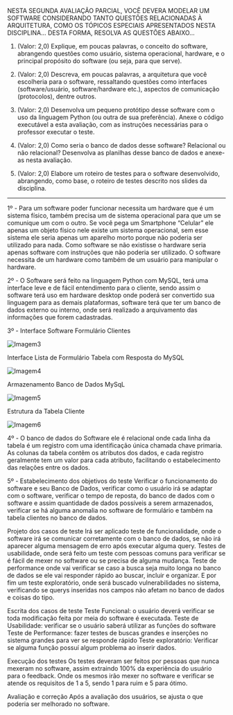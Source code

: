NESTA SEGUNDA AVALIAÇÃO PARCIAL, VOCÊ DEVERA MODELAR UM SOFTWARE CONSIDERANDO TANTO QUESTÕES RELACIONADAS À ARQUITETURA, COMO OS TÓPICOS ESPECIAIS APRESENTADOS NESTA DISCIPLINA... DESTA FORMA, RESOLVA AS QUESTÕES ABAIXO... 


1. (Valor: 2,0) Explique, em poucas palavras, o conceito do software, abrangendo questões como usuário, sistema operacional, hardware, e o principal propósito do software (ou seja, para que serve).

2. (Valor: 2,0) Descreva, em poucas palavras, a arquitetura que você escolheria para o software, ressaltando questões como interfaces (software/usuário, software/hardware etc.), aspectos de comunicação (protocolos), dentre outros. 

3. (Valor: 2,0) Desenvolva um pequeno protótipo desse software com o uso da linguagem Python (ou outra de sua preferência). Anexe o código executável a esta avaliação, com as instruções necessárias para o professor executar o teste.

4. (Valor: 2,0) Como seria o banco de dados desse software? Relacional ou não relacional? Desenvolva as planilhas desse banco de dados e anexe-as nesta avaliação.

5. (Valor: 2,0) Elabore um roteiro de testes para o software desenvolvido, abrangendo, como base,  o roteiro de testes descrito nos slides da disciplina. 

____________________________________________________________________________________________________________________________________________________________________________________________________________________________________________________________________________________________________________________________________________________________________________________________________________________________________________________________________________________________________________________________________________________________________________________

1º - Para um software poder funcionar necessita um hardware que é um sistema físico, também precisa um de sistema operacional para que um se comunique um com o outro. Se você pega um Smartphone “Celular” ele apenas um objeto físico nele existe um sistema operacional, sem esse sistema ele seria apenas um aparelho morto porque não poderia ser utilizado para nada. Como software se não existisse o hardware seria apenas software com instruções que não poderia ser utilizado. O software necessita de um hardware como também de um usuário para manipular o hardware. 

2º - O Software será feito na linguagem Python com MySQL, terá uma interface leve e de fácil entendimento para o cliente, sendo assim o software terá uso em hardware desktop onde poderá ser convertido sua linguagem para as demais plataformas, software terá que ter um banco de dados externo ou interno, onde será realizado a arquivamento das informações que forem cadastradas. 


3º - Interface Software Formulário Clientes


![Imagem3](https://github.com/thiefsouls/python/assets/93953129/c11649ed-8a0e-482b-bf21-2e3a40722410)



Interface Lista de Formulário Tabela com Resposta do MySQL


![Imagem4](https://github.com/thiefsouls/python/assets/93953129/ab9e8723-1499-4618-bde6-413924404776)



Armazenamento Banco de Dados MySqL


![Imagem5](https://github.com/thiefsouls/python/assets/93953129/e4fc5872-f080-4de3-884d-c1d12384fae5)



Estrutura da Tabela Cliente


![Imagem6](https://github.com/thiefsouls/python/assets/93953129/7dbc1ee9-e724-4e76-9274-e73478b9bf1e)




4º - O banco de dados do Software ele é relacional onde cada linha da tabela é um registro com uma identificação única chamada chave primaria. As colunas da tabela contêm os atributos dos dados, e cada registro geralmente tem um valor para cada atributo, facilitando o estabelecimento das relações entre os dados. 

5º - Estabelecimento dos objetivos do teste
Verificar o funcionamento do software e seu Banco de Dados, verificar como o usuário irá se adaptar com o software, verificar o tempo de reposta, do banco de dados com o software e assim quantidade de dados possíveis a serem armazenados, verificar se há alguma anomalia no software de formulário e também na tabela clientes no banco de dados.

Projeto dos casos de teste
Irá ser aplicado teste de funcionalidade, onde o software irá se comunicar corretamente com o banco de dados, se não irá aparecer alguma mensagem de erro após executar alguma query. Testes de usabilidade, onde será feito um teste com pessoas comuns para verificar se é fácil de mexer no software ou se precisa de alguma mudança. Teste de performance onde vai verificar se caso a busca seja muito longa no banco de dados se ele vai responder rápido ao buscar, incluir e organizar. E por fim um teste exploratório, onde será buscado vulnerabilidades no sistema, verificando se querys inseridas nos campos não afetam no banco de dados e coisas do tipo.

Escrita dos casos de teste
Teste Funcional: o usuário deverá verificar se toda modificação feita por meia do software é executada.
Teste de Usabilidade: verificar se o usuário saberá utilizar as funções do software 
Teste de Performance: fazer testes de buscas grandes e inserções no sistema grandes para ver se responde rápido 
Teste exploratório: Verificar se alguma função possuí algum problema ao inserir dados.

Execução dos testes
Os testes deveram ser feitos por pessoas que nunca mexeram no software, assim extraindo 100% da experiência do usuário para o feedback. Onde os mesmos irão mexer no software e verificar se atende os requisitos de 1 a 5, sendo 1 para ruim e 5 para ótimo.

Avaliação e correção
Após a avaliação dos usuários, se ajusta o que poderia ser melhorado no software.

